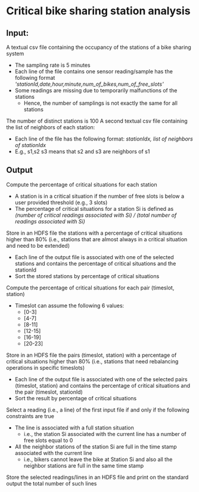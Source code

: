 # Critical bike sharing station analysis
## Input:
A textual csv file containing the occupancy of the stations of a bike sharing system
- The sampling rate is 5 minutes
- Each line of the file contains one sensor reading/sample has the following format *'stationId,date,hour,minute,num_of_bikes,num_of_free_slots'*
- Some readings are missing due to temporarily malfunctions of the stations
    - Hence, the number of samplings is not exactly the same for all stations

The number of distinct stations is 100
A second textual csv file containing the list of neighbors of each station:
- Each line of the file has the following format: *stationIdx, list of neighbors of stationIdx*
- E.g., 
s1,s2 s3
means that s2 and s3 are neighbors of s1

## Output
Compute the percentage of critical situations for each station
- A station is in a critical situation if the number of free slots is below a user provided threshold (e.g., 3 slots)
- The percentage of critical situations for a station Si is defined as 
*(number of critical readings associated with Si) / (total number of readings associated with Si)*

Store in an HDFS file the stations with a percentage of critical situations higher than 80% (i.e., stations that are almost always in a critical situation and need to be extended)
- Each line of the output file is associated with one of the selected stations and contains the percentage of critical situations and the stationId
- Sort the stored stations by percentage of critical situations

Compute the percentage of critical situations for each pair (timeslot, station)
- Timeslot can assume the following 6 values:
    - [0-3]
    - [4-7]
    - [8-11]
    - [12-15]
    - [16-19]
    - [20-23]

Store in an HDFS file the pairs (timeslot, station) with a percentage of critical situations higher than 80% (i.e., stations that need rebalancing operations in specific timeslots)
- Each line of the output file is associated with one of the selected pairs (timeslot, station) and contains the percentage of critical situations and the pair (timeslot, stationId)
- Sort the result by percentage of critical situations

Select a reading (i.e., a line) of the first input file if and only if the following constraints are true
- The line is associated with a full station situation
    - i.e., the station Si associated with the current line has a number of free slots equal to 0
- All the neighbor stations of the station Si are full in the time stamp associated with the current line
    - i.e., bikers cannot leave the bike at Station Si and also all the neighbor stations are full in the same time stamp

Store the selected readings/lines in an HDFS file and print on the standard output the total number of such lines